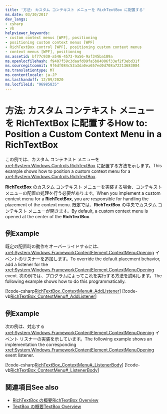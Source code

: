 ```yaml
---
title: '方法: カスタム コンテキスト メニューを RichTextBox に配置する'
ms.date: 03/30/2017
dev_langs:
- csharp
- vb
helpviewer_keywords:
- custom context menus [WPF], positioning
- positioning custom context menus [WPF]
- RichTextBox control [WPF], positioning custom context menus
- context menus [WPF], positioning
ms.assetid: bf77c930-a546-4573-9a56-9af345ba189a
ms.openlocfilehash: f9407f59c3daafd09fa5b84006f33ef2f3ebd31f
ms.sourcegitcommit: 9f6df084c53a3da0ea657ed0d708a72213683084
ms.translationtype: MT
ms.contentlocale: ja-JP
ms.lasthandoff: 12/09/2020
ms.locfileid: "96985835"
---
```

# <a name="how-to-position-a-custom-context-menu-in-a-richtextbox"></a><span data-ttu-id="a6715-102">方法: カスタム コンテキスト メニューを RichTextBox に配置する</span><span class="sxs-lookup"><span data-stu-id="a6715-102">How to: Position a Custom Context Menu in a RichTextBox</span></span>
<span data-ttu-id="a6715-103">この例では、カスタム コンテキスト メニューを <xref:System.Windows.Controls.RichTextBox> に配置する方法を示します。</span><span class="sxs-lookup"><span data-stu-id="a6715-103">This example shows how to position a custom context menu for a <xref:System.Windows.Controls.RichTextBox>.</span></span>  
  
 <span data-ttu-id="a6715-104">**RichTextBox** のカスタム コンテキスト メニューを実装する場合、コンテキスト メニューの配置の処理を行う必要があります。</span><span class="sxs-lookup"><span data-stu-id="a6715-104">When you implement a custom context menu for a **RichTextBox**, you are responsible for handling the placement of the context menu.</span></span>  <span data-ttu-id="a6715-105">既定では、**RichTextBox** の中央でカスタム コンテキスト メニューが開きます。</span><span class="sxs-lookup"><span data-stu-id="a6715-105">By default, a custom context menu is opened at the center of the **RichTextBox**.</span></span>  
  
## <a name="example"></a><span data-ttu-id="a6715-106">例</span><span class="sxs-lookup"><span data-stu-id="a6715-106">Example</span></span>  
 <span data-ttu-id="a6715-107">既定の配置時の動作をオーバーライドするには、<xref:System.Windows.FrameworkContentElement.ContextMenuOpening> イベントのリスナーを追加します。</span><span class="sxs-lookup"><span data-stu-id="a6715-107">To override the default placement behavior, add a listener for the <xref:System.Windows.FrameworkContentElement.ContextMenuOpening> event.</span></span>  <span data-ttu-id="a6715-108">次の例では、プログラムによってこれを実行する方法を説明します。</span><span class="sxs-lookup"><span data-stu-id="a6715-108">The following example shows how to do this programmatically.</span></span>  
  
 [!code-csharp[RichTextBox_ContextMenu#_AddListener](~/samples/snippets/csharp/VS_Snippets_Wpf/RichTextBox_ContextMenu/CSharp/app.xaml.cs#_addlistener)]
 [!code-vb[RichTextBox_ContextMenu#_AddListener](~/samples/snippets/visualbasic/VS_Snippets_Wpf/RichTextBox_ContextMenu/VisualBasic/app.xaml.vb#_addlistener)]  
  
## <a name="example"></a><span data-ttu-id="a6715-109">例</span><span class="sxs-lookup"><span data-stu-id="a6715-109">Example</span></span>  
 <span data-ttu-id="a6715-110">次の例は、対応する <xref:System.Windows.FrameworkContentElement.ContextMenuOpening> イベント リスナーの実装を示しています。</span><span class="sxs-lookup"><span data-stu-id="a6715-110">The following example shows an implementation the corresponding <xref:System.Windows.FrameworkContentElement.ContextMenuOpening> event listener.</span></span>  
  
 [!code-csharp[RichTextBox_ContextMenu#_ListenerBody](~/samples/snippets/csharp/VS_Snippets_Wpf/RichTextBox_ContextMenu/CSharp/app.xaml.cs#_listenerbody)]
 [!code-vb[RichTextBox_ContextMenu#_ListenerBody](~/samples/snippets/visualbasic/VS_Snippets_Wpf/RichTextBox_ContextMenu/VisualBasic/app.xaml.vb#_listenerbody)]  
  
## <a name="see-also"></a><span data-ttu-id="a6715-111">関連項目</span><span class="sxs-lookup"><span data-stu-id="a6715-111">See also</span></span>

- [<span data-ttu-id="a6715-112">RichTextBox の概要</span><span class="sxs-lookup"><span data-stu-id="a6715-112">RichTextBox Overview</span></span>](richtextbox-overview.md)
- [<span data-ttu-id="a6715-113">TextBox の概要</span><span class="sxs-lookup"><span data-stu-id="a6715-113">TextBox Overview</span></span>](textbox-overview.md)
